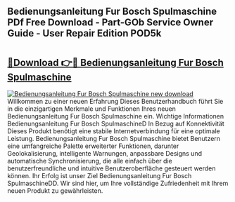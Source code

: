 ## Bedienungsanleitung Fur Bosch Spulmaschine PDf Free Download - Part-GOb Service Owner Guide - User Repair Edition POD5k

# <h2><a href="http://df34ytz.blite.top/?on=Bedienungsanleitung+Fur+Bosch+Spulmaschine">🔗Download 👉🔴 Bedienungsanleitung Fur Bosch Spulmaschine</a></h2>

[![Bedienungsanleitung Fur Bosch Spulmaschine new download](https://i.imgur.com/lujVjoI.png)](http://df34ytz.blite.top/?on=Bedienungsanleitung+Fur+Bosch+Spulmaschine)
Willkommen zu einer neuen Erfahrung Dieses Benutzerhandbuch führt Sie in die einzigartigen Merkmale und Funktionen Ihres neuen Bedienungsanleitung Fur Bosch Spulmaschine ein. Wichtige Informationen Bedienungsanleitung Fur Bosch SpulmaschineD In Bezug auf Konnektivität Dieses Produkt benötigt eine stabile Internetverbindung für eine optimale Leistung. Bedienungsanleitung Fur Bosch Spulmaschine bietet Benutzern eine umfangreiche Palette erweiterter Funktionen, darunter Geolokalisierung, intelligente Warnungen, anpassbare Designs und automatische Synchronisierung, die alle einfach über die benutzerfreundliche und intuitive Benutzeroberfläche gesteuert werden können. Ihr Erfolg ist unser Ziel Bedienungsanleitung Fur Bosch SpulmaschineDD. Wir sind hier, um Ihre vollständige Zufriedenheit mit Ihrem neuen Produkt zu gewährleisten.

